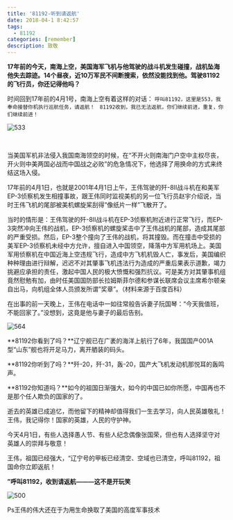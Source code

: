 ```yaml
---
title: '81192-听到请返航'
date: 2018-04-1 8:42:57
tags: 
  - 81192 
categories: [remember]
description: 致敬
---
```




**17年前的今天，南海上空，美国海军飞机与他驾驶的战斗机发生碰撞，战机坠海他失去踪迹。14个昼夜，近10万军民不间断搜索，依然没能找到他。驾驶81192的飞行员，你还记得他吗？**

时间回到17年前的4月1号，南海上空有着这样的对话：
`呼叫81192，这里是553，我奉命接替你机执行巡航任务，请返航！
`
`81192收到，我已无法返航，你们继续前进，重复，你们继续前进！`



![533](https://imgconvert.csdnimg.cn/aHR0cHM6Ly91cGxvYWQtaW1hZ2VzLmppYW5zaHUuaW8vdXBsb2FkX2ltYWdlcy8xMDQwOTQ2OC00ODQ5ZTNkMWEzNGE4ZTAzLmpwZz9pbWFnZU1vZ3IyL2F1dG8tb3JpZW50L3N0cmlwJTdDaW1hZ2VWaWV3Mi8yL3cvNTMz?x-oss-process=image/format,png)![点击并拖拽以移动](data:image/gif;base64,R0lGODlhAQABAPABAP///wAAACH5BAEKAAAALAAAAAABAAEAAAICRAEAOw==)

​                                  

​     当美国军机非法侵入我国南海领空的时候，在“不开火则南海门户空中主权尽丧，开火则中美两国必战而中国战之必败”的危急情况下，他选择了用换命的方式来终结这场入侵。

​      17年前的4月1日，也就是2001年4月1日上午，王伟驾驶的歼-8Ⅱ战斗机在和美军EP-3侦察机发生相撞事故，跟王伟同时监视美机的另一位飞行员赵宇介绍说，当时王伟飞机的尾部被美机螺旋桨刮得”像纸片一样”飞散开了。

​      当时的情形是：王伟驾驶的歼-8Ⅱ战斗机在EP-3侦察机附近进行正常飞行，而EP-3突然冲向王伟的战机，EP-3侦察机的螺旋桨击中了王伟战机的尾部，造成其尾部的严重受损。然后，EP-3整个撞向了王伟的战机，将其撞毁。而在撞击中受损的美军EP-3侦察机未经中方允许，擅自进入中国领空，降落中方军用机场上。美国军用侦察机在中国近海上空违规飞行，造成中方飞机机毁人亡，事发后，美国编织种种理由进行辩解，迟迟不对其肇事飞机违法行为造成的严重后果表示道歉，竭力挑避应承担的责任，激起中国人民的极大愤慨和强烈抗议。可是美方对其肇事机组竟然慰勉有加，由时任美国国防部长拉姆斯菲尔德和参谋长联席会议主席希尔顿亲自出马，向机组全体人员颁发所谓”奖章”。（材料来源于百度百科）

在出事的前一天晚上，王伟在电话中一如往常般告诉妻子阮国琴：“今天我值班，不能回家了。”没想到，这竟是他与妻子的最后告别。

![564](https://imgconvert.csdnimg.cn/aHR0cHM6Ly91cGxvYWQtaW1hZ2VzLmppYW5zaHUuaW8vdXBsb2FkX2ltYWdlcy8xMDQwOTQ2OC0zMzJlOGJjNDI5ZTQ0ODE5LmpwZz9pbWFnZU1vZ3IyL2F1dG8tb3JpZW50L3N0cmlwJTdDaW1hZ2VWaWV3Mi8yL3cvNTY0?x-oss-process=image/format,png)![点击并拖拽以移动](data:image/gif;base64,R0lGODlhAQABAPABAP///wAAACH5BAEKAAAALAAAAAABAAEAAAICRAEAOw==)

**81192你看到了吗？**辽宁舰已在广袤的海洋上航行了6年，我国国产001A型“山东”舰也将开足马力，离开舾装的码头。

**81192你听到了吗？**歼-20，歼-31，轰-20，国产大飞机发动机那悦耳的轰鸣声。

**81192你知道吗？**如今的祖国日渐强大，如今的中国已如你所愿，中国再也不是那个任人欺负的国家的了。

逝去的英雄已成追忆，而他留下的精神却值得我们一生去学习，向人民英雄敬礼！王伟，我记得你！国家的英雄，人民的守护神。

今天4月1日，有些人选择愚人节、有些人纪念偶像张国荣，但也有人选择坚守对英雄人的崇拜与敬意！

  王伟，祖国已经强大，“辽宁号的甲板已经清空、空域也已清空，呼叫81192，祖国命你立即返航！

**”呼叫81192，收到请返航—――这不是开玩笑**

![500](https://imgconvert.csdnimg.cn/aHR0cHM6Ly91cGxvYWQtaW1hZ2VzLmppYW5zaHUuaW8vdXBsb2FkX2ltYWdlcy8xMDQwOTQ2OC01Nzg3NDcwY2EwZDUyMThiLmpwZz9pbWFnZU1vZ3IyL2F1dG8tb3JpZW50L3N0cmlwJTdDaW1hZ2VWaWV3Mi8yL3cvNTAw?x-oss-process=image/format,png)![点击并拖拽以移动](data:image/gif;base64,R0lGODlhAQABAPABAP///wAAACH5BAEKAAAALAAAAAABAAEAAAICRAEAOw==)

Ps王伟的伟大还在于为用生命换取了美国的高度军事技术